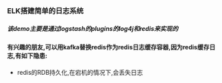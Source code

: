 ### ELK搭建简单的日志系统
##### 该demo主要是通过logstash的plugins的log4j和redis来实现的

#### 有兴趣的朋友,可以用kafka替换redis作为redis日志缓存容器,因为redis缓存日志,有如下隐患:
* redis的RDB持久化,在宕机的情况下,会丢失日志